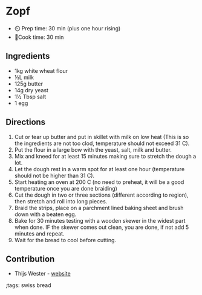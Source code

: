# Zopf

- ⏲️ Prep time: 30 min (plus one hour rising)
- 🍳Cook time: 30 min

## Ingredients

- 1kg white wheat flour
- ½L milk
- 125g butter
- 14g dry yeast
- 1½ Tbsp salt
- 1 egg

## Directions

1. Cut or tear up butter and put in skillet with milk on low heat (This is so the ingredients are not too clod, temperature should not exceed 31 C).
2. Put the flour in a large bow with the yeast, salt, milk and butter.
3. Mix and kneed for at least 15 minutes making sure to stretch the dough a lot.
4. Let the dough rest in a warm spot for at least one hour (temperature should not be higher than 31 C).
5. Start heating an oven at 200 C (no need to preheat, it will be a good temperature once you are done braiding)
6. Cut the dough in two or three sections (different according to region), then stretch and roll into long pieces.
7. Braid the strips, place on a parchment lined baking sheet and brush down with a beaten egg.
8. Bake for 30 minutes testing with a wooden skewer in the widest part when done. IF the skewer comes out clean, you are done, if not add 5 minutes and repeat.
9. Wait for the bread to cool before cutting.

## Contribution

- Thijs Wester - [website](https://twester.tk)

;tags: swiss bread
